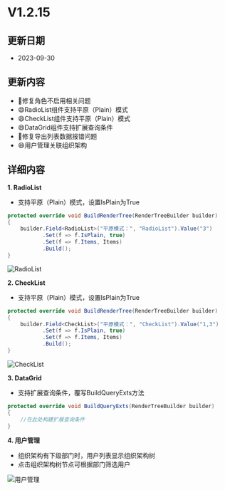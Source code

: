 # V1.2.15

## 更新日期

- 2023-09-30

## 更新内容

- 🐛修复角色不启用相关问题
- 😄RadioList组件支持平原（Plain）模式
- 😄CheckList组件支持平原（Plain）模式
- 😄DataGrid组件支持扩展查询条件
- 🐛修复导出列表数据报错问题
- 😄用户管理关联组织架构

## 详细内容

**1. RadioList**

- 支持平原（Plain）模式，设置IsPlain为True

```csharp
protected override void BuildRenderTree(RenderTreeBuilder builder)
{
    builder.Field<RadioList>("平原模式：", "RadioList").Value("3")
           .Set(f => f.IsPlain, true)
           .Set(f => f.Items, Items)
           .Build();
}
```

![RadioList](https://foruda.gitee.com/images/1693900399167877572/4d27d9b3_14334.png "屏幕截图")

**2. CheckList**

- 支持平原（Plain）模式，设置IsPlain为True

```csharp
protected override void BuildRenderTree(RenderTreeBuilder builder)
{
    builder.Field<CheckList>("平原模式：", "CheckList").Value("1,3")
           .Set(f => f.IsPlain, true)
           .Set(f => f.Items, Items)
           .Build();
}
```

![CheckList](https://foruda.gitee.com/images/1693900888907042433/d058184f_14334.png "屏幕截图")

**3. DataGrid**

- 支持扩展查询条件，覆写BuildQueryExts方法

```csharp
protected override void BuildQueryExts(RenderTreeBuilder builder)
{
    //在此处构建扩展查询条件
}
```

**4. 用户管理**

- 组织架构有下级部门时，用户列表显示组织架构树
- 点击组织架构树节点可根据部门筛选用户

![用户管理](https://foruda.gitee.com/images/1694002300538474810/0d519013_14334.png "屏幕截图")
